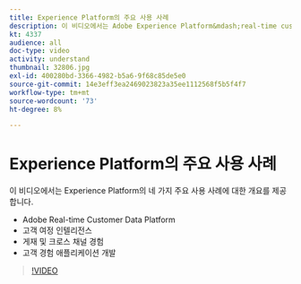```yaml
---
title: Experience Platform의 주요 사용 사례
description: 이 비디오에서는 Adobe Experience Platform&mdash;real-time customer data platform, 고객 여정 인텔리전스, 게재 및 크로스 채널 경험, 고객 경험 애플리케이션 개발의 4가지 주요 사용 사례에 대한 개요를 제공합니다.
kt: 4337
audience: all
doc-type: video
activity: understand
thumbnail: 32806.jpg
exl-id: 400280bd-3366-4982-b5a6-9f68c85de5e0
source-git-commit: 14e3eff3ea2469023823a35ee1112568f5b5f4f7
workflow-type: tm+mt
source-wordcount: '73'
ht-degree: 8%

---
```


# Experience Platform의 주요 사용 사례

이 비디오에서는 Experience Platform의 네 가지 주요 사용 사례에 대한 개요를 제공합니다.

* Adobe Real-time Customer Data Platform
* 고객 여정 인텔리전스
* 게재 및 크로스 채널 경험
* 고객 경험 애플리케이션 개발

>[!VIDEO](https://video.tv.adobe.com/v/3430458?quality=12&learn=on&captions=kor)

